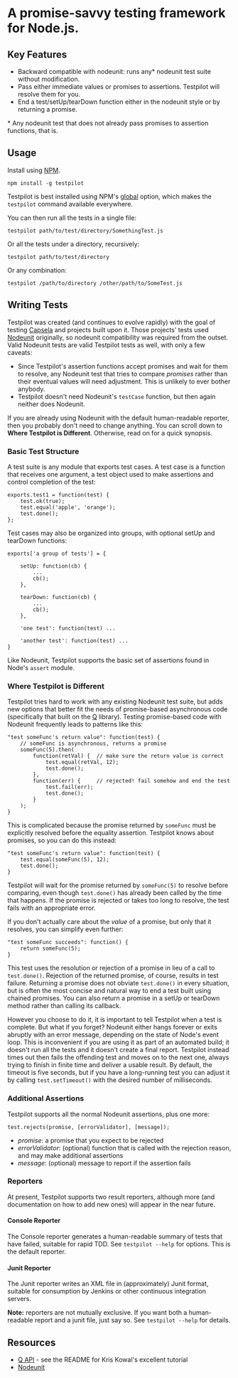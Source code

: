 A promise-savvy testing framework for Node.js.
=============================================

Key Features
------------

- Backward compatible with nodeunit: runs any* nodeunit test suite without modification.
- Pass either immediate values or promises to assertions. Testpilot will resolve them for you.
- End a test/setUp/tearDown function either in the nodeunit style or by returning a promise.

\* Any nodeunit test that does not already pass promises to assertion functions, that is.

Usage
-----

Install using [NPM](http://www.npmjs.org).

    npm install -g testpilot

Testpilot is best installed using NPM's
[global](http://blog.nodejs.org/2011/03/23/npm-1-0-global-vs-local-installation/) option,
which makes the `testpilot` command available everywhere.

You can then run all the tests in a single file:

    testpilot path/to/test/directory/SomethingTest.js

Or all the tests under a directory, recursively:

    testpilot path/to/test/directory

Or any combination:

    testpilot /path/to/directory /other/path/to/SomeTest.js


Writing Tests
-------------

Testpilot was created (and continues to evolve rapidly) with the goal of testing
[Capsela](https://github.com/capsela/capsela) and projects built upon it. Those
projects' tests used [Nodeunit](https://github.com/caolan/nodeunit) originally,
so nodeunit compatibility was required from the outset. Valid Nodeunit tests are
valid Testpilot tests as well, with only a few caveats:

- Since Testpilot's assertion functions accept promises and wait for them to resolve,
any Nodeunit test that tries to compare *promises* rather than their eventual values
will need adjustment. This is unlikely to ever bother anybody.
- Testpilot doesn't need Nodeunit's `testCase` function, but then again neither does
Nodeunit.

If you are already using Nodeunit with the default human-readable reporter, then you
probably don't need to change anything. You can scroll down to **Where Testpilot is
Different**. Otherwise, read on for a quick synopsis.

### Basic Test Structure

A test suite is any module that exports test cases. A test case is a function that receives
one argument, a test object used to make assertions and control completion of the test:

    exports.test1 = function(test) {
        test.ok(true);
        test.equal('apple', 'orange');
        test.done();
    };

Test cases may also be organized into groups, with optional setUp and tearDown functions:

    exports['a group of tests'] = {

        setUp: function(cb) {
            ...
            cb();
        },

        tearDown: function(cb) {
            ...
            cb();
        },

        'one test': function(test) ...

        'another test': function(test) ...
    }

Like Nodeunit, Testpilot supports the basic set of assertions found in Node's `assert`
module.

### Where Testpilot is Different

Testpilot tries hard to work with any existing Nodeunit test suite, but adds new options
that better fit the needs of promise-based asynchronous code (specifically that built on
the [Q](https://github.com/kriskowal/q) library). Testing promise-based code with Nodeunit
frequently leads to patterns like this:

    "test someFunc's return value": function(test) {
        // someFunc is asynchronous, returns a promise
        someFunc(5).then(
            function(retVal) {  // make sure the return value is correct
                test.equal(retVal, 12);
                test.done();
            },
            function(err) {     // rejected! fail somehow and end the test
                test.fail(err);
                test.done();
            }
        );
    }

This is complicated because the promise returned by `someFunc` must be explicitly resolved
before the equality assertion. Testpilot knows about promises, so you can do this instead:

    "test someFunc's return value": function(test) {
        test.equal(someFunc(5), 12);
        test.done();
    }

Testpilot will wait for the promise returned by `someFunc(5)` to resolve before comparing,
even though `test.done()` has already been called by the time that happens. If the promise
is rejected or takes too long to resolve, the test fails with an appropriate error.

If you don't actually care about the *value* of a promise, but only that it resolves, you
can simplify even further:

    "test someFunc succeeds": function() {
        return someFunc(5);
    }

This test uses the resolution or rejection of a promise in lieu of a call to `test.done()`.
Rejection of the returned promise, of course, results in test failure. Returning a promise
does not obviate `test.done()` in every situation, but is often the most concise and natural
way to end a test built using chained promises. You can also return a promise in a setUp or
tearDown method rather than calling its callback.

However you choose to do it, it is important to tell Testpilot when a test is complete. But
what if you forget? Nodeunit either hangs forever or exits abruptly with an error message,
depending on the state of Node's event loop. This is inconvenient if you are using it as part
of an automated build; it doesn't run all the tests and it doesn't create a final report.
Testpilot instead times out then fails the offending test and moves on to the next one, always
trying to finish in finite time and deliver a usable result. By default, the timeout is five
seconds, but if you have a long-running test you can adjust it by calling `test.setTimeout()`
with the desired number of milliseconds.

### Additional Assertions

Testpilot supports all the normal Nodeunit assertions, plus one more:

    test.rejects(promise, [errorValidator], [message]);

   - *promise*: a promise that you expect to be rejected
   - *errorValidator*: (optional) function that is called with the rejection reason, and may
   make additional assertions
   - *message*: (optional) message to report if the assertion fails

### Reporters

At present, Testpilot supports two result reporters, although more (and documentation on how to
add new ones) will appear in the near future.

#### Console Reporter

The Console reporter generates a human-readable summary of tests that have failed, suitable
for rapid TDD. See `testpilot --help` for options. This is the default reporter.

#### Junit Reporter

The Junit reporter writes an XML file in (approximately) Junit format, suitable for consumption
by Jenkins or other continuous integration servers.

**Note:** reporters are not mutually exclusive. If you want both a human-readable report and a
junit file, just say so. See `testpilot --help` for details.


Resources
---------
  - [Q API](http://github.com/kriskowal/q) - see the README for Kris Kowal's excellent tutorial
  - [Nodeunit](http://github.com/caolan/nodeunit)

